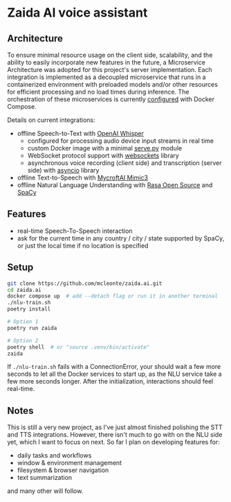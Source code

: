 # Zaida AI voice assistant

## Architecture

To ensure minimal resource usage on the client side, scalability, and the
ability to easily incorporate new features in the future, a Microservice
Architecture was adopted for this project's server implementation. Each
integration is implemented as a decoupled microservice that runs in a
containerized environment with preloaded models and/or other resources for
efficient processing and no load times during inference. The orchestration of
these microservices is currently [configured](https://github.com/mcleonte/zaida.ai/blob/main/build/docker-compose.yml) with Docker Compose.

Details on current integrations:
- offline Speech-to-Text with [OpenAI Whisper](https://github.com/openai/whisper)
   - configured for processing audio device input streams in real time
   - custom Docker image with a minimal [serve.py](https://github.com/mcleonte/zaida.ai/blob/main/build/docker/stt/serve.py) module
   - WebSocket protocol support with [websockets](https://websockets.readthedocs.io) library
   - asynchronous voice recording (client side) and transcription (server side) with [asyncio](https://docs.python.org/3/library/asyncio.html) library
- offline Text-to-Speech with [MycroftAI Mimic3](https://github.com/MycroftAI/mimic3)
- offline Natural Language Understanding with [Rasa Open Source](https://github.com/RasaHQ/rasa) and [SpaCy](https://spacy.io/models/en#en_core_web_lg)
## Features
- real-time Speech-To-Speech interaction
- ask for the current time in any country / city / state supported by SpaCy, or
  just the local time if no location is specified

## Setup

```bash
git clone https://github.com/mcleonte/zaida.ai.git
cd zaida.ai
docker compose up  # add --detach flag or run it in another terminal
./nlu-train.sh
poetry install

# Option 1
poetry run zaida

# Option 2
poetry shell  # or "source .venv/bin/activate"
zaida
```
If `./nlu-train.sh` fails with a ConnectionError, your should wait a
few more seconds to let all the Docker services to start up, as the NLU service
take a few more seconds longer. After the initialization, interactions should
feel real-time.

## Notes

This is still a very new project, as I've just almost finished polishing the STT and TTS
integrations.
However, there isn't much to go with on the NLU side yet, which I want to focus
on next. So far I plan on developing features for:
- daily tasks and workflows
- window & environment management
- filesystem & browser navigation
- text summarization

and many other will follow.
